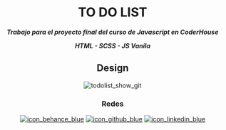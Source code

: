 <div align='center'>
<h1>TO DO LIST</h1>
<p><i><b>Trabajo para el proyecto final del curso de Javascript en CoderHouse</b></i></p>
<p><i><b>HTML - SCSS - JS Vanila</b></i></p>
  
<h2>Design</h2>

![todolist_show_git](https://user-images.githubusercontent.com/41525219/138459793-1d12d720-ed6d-4020-b609-26850f2fcb08.png)

<h3>Redes</h3>

[![icon_behance_blue](https://user-images.githubusercontent.com/41525219/138456248-b19abbf2-a618-4506-bd0c-4915ac706cc3.png)][1]
[![icon_github_blue](https://user-images.githubusercontent.com/41525219/138456252-fe8b248e-414b-400a-a50f-5591f28c6900.png)][2]
[![icon_linkedin_blue](https://user-images.githubusercontent.com/41525219/138456254-f51e84ef-2ef8-4a5e-b8e9-1693559177c5.png)][3]
</div>

[1]: https://www.behance.net/nicoprtenjaca
[2]: https://github.com/nicoprten
[3]: https://www.linkedin.com/in/nicoprten/
